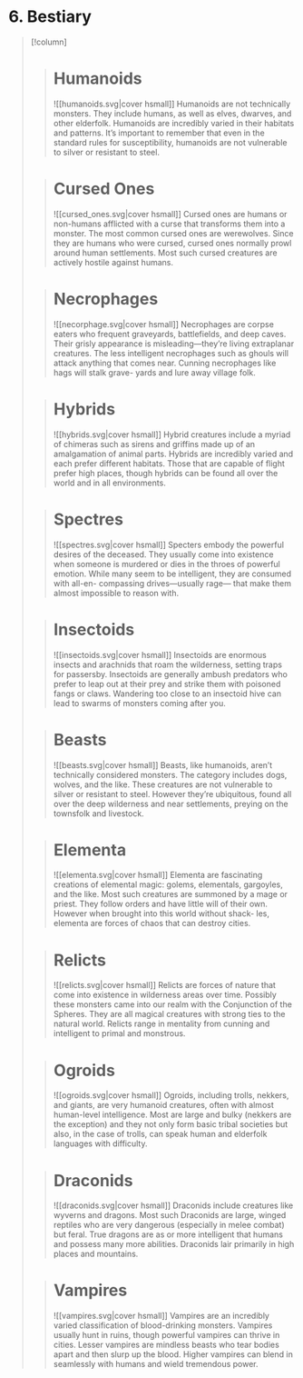 # 6. Bestiary

>[!column]
>># Humanoids
>>![[humanoids.svg|cover hsmall]]
>>Humanoids are not technically monsters. They include humans, as well as elves, dwarves, and other elderfolk. Humanoids are incredibly varied in their habitats and patterns. It’s important to remember that even in the standard rules for susceptibility, humanoids are not vulnerable to silver or resistant to steel.
>
>># Cursed Ones
>>![[cursed_ones.svg|cover hsmall]]
>>Cursed ones are humans or non-humans afflicted with a curse that transforms them into a monster. The most common cursed ones are werewolves. Since they are humans who were cursed, cursed ones normally prowl around human settlements. Most such cursed creatures are actively hostile against humans.
>
>># Necrophages
>>![[necorphage.svg|cover hsmall]]
>Necrophages are corpse eaters who frequent graveyards, battlefields, and deep caves. Their grisly appearance is misleading—they’re living extraplanar creatures. The less intelligent necrophages such as ghouls will attack anything that comes near. Cunning necrophages like hags will stalk grave- yards and lure away village folk.
>
>># Hybrids
>>![[hybrids.svg|cover hsmall]]
>Hybrid creatures include a myriad of chimeras such as sirens and griffins made up of an amalgamation of animal parts. Hybrids are incredibly varied and each prefer different habitats. Those that are capable of flight prefer high places, though hybrids can be found all over the world and in all environments.
>
>># Spectres
>>![[spectres.svg|cover hsmall]]
>Specters embody the powerful desires of the deceased. They usually come into existence when someone is murdered or dies in the throes of powerful emotion. While many seem to be intelligent, they are consumed with all-en- compassing drives—usually rage— that make them almost impossible to reason with.
>
>># Insectoids
>>![[insectoids.svg|cover hsmall]]
>Insectoids are enormous insects and arachnids that roam the wilderness, setting traps for passersby. Insectoids are generally ambush predators who prefer to leap out at their prey and strike them with poisoned fangs or claws. Wandering too close to an insectoid hive can lead to swarms of monsters coming after you.
>
>># Beasts
>>![[beasts.svg|cover hsmall]]
>Beasts, like humanoids, aren’t technically considered monsters. The category includes dogs, wolves, and the like. These creatures are not vulnerable to silver or resistant to steel. However they’re ubiquitous, found all over the deep wilderness and near settlements, preying on the townsfolk and livestock.
>
>># Elementa
>>![[elementa.svg|cover hsmall]]
>Elementa are fascinating creations of elemental magic: golems, elementals, gargoyles, and the like. Most such creatures are summoned by a mage or priest. They follow orders and have little will of their own. However when brought into this world without shack- les, elementa are forces of chaos that can destroy cities.
>
>># Relicts
>>![[relicts.svg|cover hsmall]]
>>Relicts are forces of nature that come into existence in wilderness areas over time. Possibly these monsters came into our realm with the Conjunction of the Spheres. They are all magical creatures with strong ties to the natural world. Relicts range in mentality from cunning and intelligent to primal and monstrous.
>
>># Ogroids
>>![[ogroids.svg|cover hsmall]]
>>Ogroids, including trolls, nekkers, and giants, are very humanoid creatures, often with almost human-level intelligence. Most are large and bulky (nekkers are the exception) and they not only form basic tribal societies but also, in the case of trolls, can speak human and elderfolk languages with difficulty.
>
>># Draconids
>>![[draconids.svg|cover hsmall]]
>>Draconids include creatures like wyverns and dragons. Most such Draconids are large, winged reptiles who are very dangerous (especially in melee combat) but feral. True dragons are as or more intelligent that humans and possess many more abilities. Draconids lair primarily in high places and mountains.
>
>># Vampires
>>![[vampires.svg|cover hsmall]]
>Vampires are an incredibly varied classification of blood-drinking monsters. Vampires usually hunt in ruins, though powerful vampires can thrive in cities. Lesser vampires are mindless beasts who tear bodies apart and then slurp up the blood. Higher vampires can blend in seamlessly with humans and wield tremendous power.



